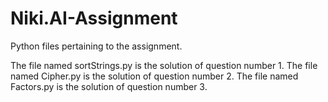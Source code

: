 # Niki.AI-Assignment
Python files pertaining to the assignment.

The file named sortStrings.py is the solution of question number 1.
The file named Cipher.py is the solution of question number 2.
The file named Factors.py is the solution of question number 3.

